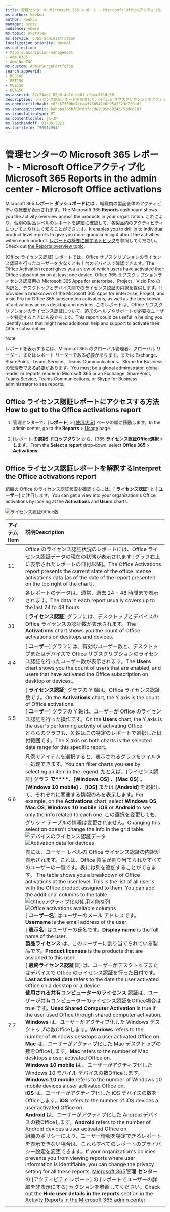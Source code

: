 ```yaml
---
title: 管理センターの Microsoft 365 レポート - Microsoft Officeアクティブ化
ms.author: kwekua
author: kwekua
manager: scotv
audience: Admin
ms.topic: overview
ms.service: o365-administration
localization_priority: Normal
ms.collection:
- M365-subscription-management
- Adm_O365
- Adm_NonTOC
ms.custom: AdminSurgePortfolio
search.appverid:
- BCS160
- MET150
- MOE150
- GEA150
ms.assetid: 87c24ae2-82e0-4d1e-be01-c3bcc3f18c60
description: ライセンス認証レポートを取得して、Office サブスクリプションをアクティブ化したユーザーを知り、追加のOffice必要なユーザーを特定する方法について学習します。
ms.openlocfilehash: e82c67560be7ccaa3780547e6c95a2823e7f0adf
ms.sourcegitcommit: babbba2b5bf69fd3facde2905ec024b753dcd1b3
ms.translationtype: MT
ms.contentlocale: ja-JP
ms.lasthandoff: 03/06/2021
ms.locfileid: "50514994"
---
```

# <a name="microsoft-365-reports-in-the-admin-center---microsoft-office-activations"></a><span data-ttu-id="e3484-103">管理センターの Microsoft 365 レポート - Microsoft Officeアクティブ化</span><span class="sxs-lookup"><span data-stu-id="e3484-103">Microsoft 365 Reports in the admin center - Microsoft Office activations</span></span>

<span data-ttu-id="e3484-104">Microsoft 365 **レポート ダッシュボードには** 、組織内の製品全体のアクティビティの概要が表示されます。</span><span class="sxs-lookup"><span data-stu-id="e3484-104">The Microsoft 365 **Reports** dashboard shows you the activity overview across the products in your organization.</span></span> <span data-ttu-id="e3484-105">これにより、個別の製品レベルのレポートを詳細に確認して、各製品内のアクティビティについてより詳しく知ることができます。</span><span class="sxs-lookup"><span data-stu-id="e3484-105">It enables you to drill in to individual product level reports to give you more granular insight about the activities within each product.</span></span> <span data-ttu-id="e3484-106">[レポートの概要に関するトピック](activity-reports.md)を参照してください。</span><span class="sxs-lookup"><span data-stu-id="e3484-106">Check out [the Reports overview topic](activity-reports.md).</span></span>
  
<span data-ttu-id="e3484-107">[Office ライセンス認証] レポートでは、Office サブスクリプションのライセンス認証を行ったユーザーを少なくとも 1 台のデバイスで確認できます。</span><span class="sxs-lookup"><span data-stu-id="e3484-107">The Office Activation report gives you a view of which users have activated their Office subscription on at least one device.</span></span> <span data-ttu-id="e3484-108">Office 365 サブスクリプションライセンス認証用の Microsoft 365 Apps for enterprise、Project、Visio Pro の内訳と、デスクトップとデバイス間でのライセンス認証の内訳を提供します。</span><span class="sxs-lookup"><span data-stu-id="e3484-108">It provides a breakdown of the Microsoft 365 Apps for enterprise, Project, and Visio Pro for Office 365 subscription activations, as well as the breakdown of activations across desktop and devices.</span></span> <span data-ttu-id="e3484-109">このレポートは、Office サブスクリプションのライセンス認証について、追加のヘルプやサポートが必要なユーザーを特定するときにも役立ちます。</span><span class="sxs-lookup"><span data-stu-id="e3484-109">This report could be useful in helping you identify users that might need additional help and support to activate their Office subscription.</span></span>
  
> [!NOTE]
> <span data-ttu-id="e3484-110">レポートを表示するには、Microsoft 365 のグローバル管理者、グローバル リーダー、またはレポート リーダーである必要があります。または Exchange、SharePoint、Teams Service、Teams Communications、Skype for Business の管理者である必要があります。</span><span class="sxs-lookup"><span data-stu-id="e3484-110">You must be a global administrator, global reader or reports reader in Microsoft 365 or an Exchange, SharePoint, Teams Service, Teams Communications, or Skype for Business administrator to see reports.</span></span>  
  
## <a name="how-to-get-to-the-office-activations-report"></a><span data-ttu-id="e3484-111">Office ライセンス認証レポートにアクセスする方法</span><span class="sxs-lookup"><span data-stu-id="e3484-111">How to get to the Office activations report</span></span>

1. <span data-ttu-id="e3484-112">管理センターで、[**レポート**] \> [<a href="https://admin.microsoft.com/Adminportal/Home?source=applauncher#/reportsUsage" target="_blank">使用状況</a>] ページの順に移動します。</span><span class="sxs-lookup"><span data-stu-id="e3484-112">In the admin center, go to the **Reports** \> <a href="https://admin.microsoft.com/Adminportal/Home?source=applauncher#/reportsUsage" target="_blank">Usage</a> page.</span></span>

    
2. <span data-ttu-id="e3484-113">[レポート **の選択] ドロップダウン** から、[365 **ライセンス認証Office選択** \> **します**。</span><span class="sxs-lookup"><span data-stu-id="e3484-113">From the **Select a report** drop-down, select **Office 365** \> **Activations**.</span></span> 
  
## <a name="interpret-the-office-activations-report"></a><span data-ttu-id="e3484-114">Office ライセンス認証レポートを解釈する</span><span class="sxs-lookup"><span data-stu-id="e3484-114">Interpret the Office activations report</span></span>

<span data-ttu-id="e3484-115">組織の Office のライセンス認証状況を確認するには、[ **ライセンス認証**] と [ **ユーザー**] に注目します。</span><span class="sxs-lookup"><span data-stu-id="e3484-115">You can get a view into your organization's Office activations by looking at the **Activations** and **Users** charts.</span></span> 
  
![ライセンス認証Office数](../../media/8c0ae08d-2d71-4437-9147-12c345bb5e9d.png)
  
|<span data-ttu-id="e3484-117">アイテム</span><span class="sxs-lookup"><span data-stu-id="e3484-117">Item</span></span>|<span data-ttu-id="e3484-118">説明</span><span class="sxs-lookup"><span data-stu-id="e3484-118">Description</span></span>|
|:-----|:-----|
|<span data-ttu-id="e3484-119">1</span><span class="sxs-lookup"><span data-stu-id="e3484-119">1</span></span>  <br/> |<span data-ttu-id="e3484-120">Office のライセンス認証状況のレポートには、Office ライセンス認証データの現在の状態が表示されます [グラフ右上に表示されたレポートの日付以降]。</span><span class="sxs-lookup"><span data-stu-id="e3484-120">The Office Activations report presents the current state of the office license activations data [as of the date of the report presented on the top right of the chart].</span></span>  <br/> |
|<span data-ttu-id="e3484-121">2</span><span class="sxs-lookup"><span data-stu-id="e3484-121">2</span></span>  <br/> |<span data-ttu-id="e3484-122">各レポートのデータは、通常、過去 24 - 48 時間まで表示されます。</span><span class="sxs-lookup"><span data-stu-id="e3484-122">The data in each report usually covers up to the last 24 to 48 hours.</span></span>  <br/> |
|<span data-ttu-id="e3484-123">3</span><span class="sxs-lookup"><span data-stu-id="e3484-123">3</span></span>  <br/> |<span data-ttu-id="e3484-124">[ **ライセンス認証**] グラフには、デスクトップとデバイスの Office ライセンスの認証数が表示されます。</span><span class="sxs-lookup"><span data-stu-id="e3484-124">The **Activations** chart shows you the count of Office activations on desktops and devices.</span></span>  <br/> |
|<span data-ttu-id="e3484-125">4 </span><span class="sxs-lookup"><span data-stu-id="e3484-125">4</span></span>  <br/> |<span data-ttu-id="e3484-126">[ **ユーザー**] グラフには、有効なユーザー数と、デスクトップまたはデバイスで Office サブスクリプションのライセンス認証を行ったユーザー数が表示されます。</span><span class="sxs-lookup"><span data-stu-id="e3484-126">The **Users** chart shows you the count of users that are enabled, and users that have activated the Office subscription on desktop or devices..</span></span>  <br/> |
|<span data-ttu-id="e3484-127">5 </span><span class="sxs-lookup"><span data-stu-id="e3484-127">5</span></span>  <br/> | <span data-ttu-id="e3484-128">[ **ライセンス認証**] グラフの Y 軸は、Office ライセンス認証数です。</span><span class="sxs-lookup"><span data-stu-id="e3484-128">On the **Activations** chart, the Y axis is the count of Office activations.</span></span>  <br/>  <span data-ttu-id="e3484-129">[ **ユーザー**] グラフの Y 軸は、ユーザーが Office のライセンス認証を行った操作です。</span><span class="sxs-lookup"><span data-stu-id="e3484-129">On the **Users** chart, the Y axis is the user's performing activity of activating Office.</span></span>  <br/>  <span data-ttu-id="e3484-130">どちらのグラフも、X 軸はこの特定のレポートで選択した日付範囲です。</span><span class="sxs-lookup"><span data-stu-id="e3484-130">The X axis on both charts is the selected date range for this specific report.</span></span>  <br/> |
|<span data-ttu-id="e3484-131">6 </span><span class="sxs-lookup"><span data-stu-id="e3484-131">6</span></span>  <br/> |<span data-ttu-id="e3484-132">凡例でアイテムを選択すると、表示されるグラフをフィルター処理できます。</span><span class="sxs-lookup"><span data-stu-id="e3484-132">You can filter charts you see by selecting an item in the legend.</span></span> <span data-ttu-id="e3484-133">たとえば、[ライセンス認証] グラフ **で\*\*\*\*、[Windows OS]** **、[Mac OS]** **、[Windows 10 mobile]** **、[iOS]** または **[Android]** を選択して、それぞれに関連する情報のみを表示します。</span><span class="sxs-lookup"><span data-stu-id="e3484-133">For example, on the **Activations** chart, select **Windows OS**, **Mac OS**, **Windows 10 mobile**, **iOS** or **Android** to see only the info related to each one.</span></span> <span data-ttu-id="e3484-134">この選択を変更しても、グリッド テーブルの情報は変更されません。</span><span class="sxs-lookup"><span data-stu-id="e3484-134">Changing this selection doesn't change the info in the grid table.</span></span> <br/> <span data-ttu-id="e3484-135">![デバイスのライセンス認証データ](../../media/59d3ec6e-2a6e-4b21-8aac-c73038c47b9f.png)</span><span class="sxs-lookup"><span data-stu-id="e3484-135">![Activation data for devices](../../media/59d3ec6e-2a6e-4b21-8aac-c73038c47b9f.png)</span></span>  <br/> |
|<span data-ttu-id="e3484-136">7 </span><span class="sxs-lookup"><span data-stu-id="e3484-136">7</span></span>  <br/> | <span data-ttu-id="e3484-p104">表には、ユーザー レベルの Office ライセンス認証の内訳が表示されます。これは、Office 製品が割り当てられたすべてのユーザーの一覧です。表には列を追加することができます。  </span><span class="sxs-lookup"><span data-stu-id="e3484-p104">The table shows you a breakdown of Office activations at the user level. This is the list of all user's with the Office product assigned to them. You can add the additional columns to the table.  </span></span><br/> <span data-ttu-id="e3484-140">![Officeアクティブ化の使用可能な列](../../media/410a4baa-cef8-4676-bf7c-02a907a3a575.png)</span><span class="sxs-lookup"><span data-stu-id="e3484-140">![Office activations available columns](../../media/410a4baa-cef8-4676-bf7c-02a907a3a575.png)</span></span><br/> <span data-ttu-id="e3484-141">[ **ユーザー名**] はユーザーのメール アドレスです。</span><span class="sxs-lookup"><span data-stu-id="e3484-141">**Username** is the email address of the user.</span></span>  <br/> <span data-ttu-id="e3484-142">[ **表示名**] はユーザーの氏名です。</span><span class="sxs-lookup"><span data-stu-id="e3484-142">**Display name** is the full name of the user.</span></span>  <br/> <span data-ttu-id="e3484-143">**製品ライセンス** は、このユーザーに割り当てられている製品です。</span><span class="sxs-lookup"><span data-stu-id="e3484-143">**Product licenses** is the products that are assigned to this user.</span></span>  <br/> <span data-ttu-id="e3484-144">[ **最終ライセンス認証日**] は、ユーザーがデスクトップまたはデバイスで Office のライセンス認証を行った日付です。</span><span class="sxs-lookup"><span data-stu-id="e3484-144">**Last activated date** refers to the date the user activated Office on a desktop or a device.</span></span>  <br/> <span data-ttu-id="e3484-145">**使用される共有コンピューターのライセンス** 認証は、ユーザーが共有コンピューターのライセンス認証をOffice場合は true です。</span><span class="sxs-lookup"><span data-stu-id="e3484-145">**Used Shared Computer Activation** is true if the user used Office through shared computer activation.</span></span> <br/> <span data-ttu-id="e3484-146">**Windows** は、ユーザーがアクティブ化した Windows デスクトップの数Officeします。</span><span class="sxs-lookup"><span data-stu-id="e3484-146">**Windows** refers to the number of Windows desktops a user activated Office on.</span></span>  <br/> <span data-ttu-id="e3484-147">**Mac** は、ユーザーがアクティブ化した Mac デスクトップの数をOfficeします。</span><span class="sxs-lookup"><span data-stu-id="e3484-147">**Mac** refers to the number of Mac desktops a user activated Office on.</span></span>  <br/> <span data-ttu-id="e3484-148">**Windows 10 mobile は** 、ユーザーがアクティブ化した Windows 10 モバイル デバイスの数Officeします。</span><span class="sxs-lookup"><span data-stu-id="e3484-148">**Windows 10 mobile** refers to the number of Windows 10 mobile devices a user activated Office on.</span></span>  <br/> <span data-ttu-id="e3484-149">**iOS** は、ユーザーがアクティブ化した iOS デバイスの数をOfficeします。</span><span class="sxs-lookup"><span data-stu-id="e3484-149">**iOS** refers to the number of iOS devices a user activated Office on.</span></span>  <br/> <span data-ttu-id="e3484-150">**Android** は、ユーザーがアクティブ化した Android デバイスの数Officeします。</span><span class="sxs-lookup"><span data-stu-id="e3484-150">**Android** refers to the number of Android devices a user activated Office on.</span></span>  <br/>  <span data-ttu-id="e3484-151">組織のポリシーにより、ユーザー情報を特定できるレポートを表示できない場合は、これらすべてのレポートのプライバシー設定を変更できます。</span><span class="sxs-lookup"><span data-stu-id="e3484-151">If your organization's policies prevents you from viewing reports where user information is identifiable, you can change the privacy setting for all these reports.</span></span> <span data-ttu-id="e3484-152">[Microsoft 365](activity-reports.md)管理 **センター** の [アクティビティ レポート] の [レポートでユーザーの詳細を非表示にする] セクションを参照してください。</span><span class="sxs-lookup"><span data-stu-id="e3484-152">Check out the **Hide user details in the reports** section in the [Activity Reports in the Microsoft 365 admin center](activity-reports.md).</span></span>  <br/> |
|||
   

